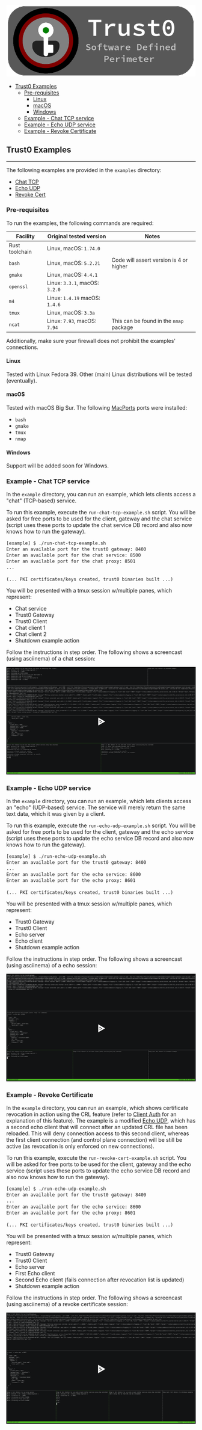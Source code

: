 ![](https://raw.githubusercontent.com/chewyfish/project-assets/main/trust0/banner.png)

<!-- TOC -->
  * [Trust0 Examples](#trust0-examples)
    * [Pre-requisites](#pre-requisites)
      * [Linux](#linux)
      * [macOS](#macos)
      * [Windows](#windows)
    * [Example - Chat TCP service](#example---chat-tcp-service)
    * [Example - Echo UDP service](#example---echo-udp-service)
    * [Example - Revoke Certificate](#example---revoke-certificate)
<!-- TOC -->

## Trust0 Examples

-----------------

The following examples are provided in the `examples` directory:

* [Chat TCP](#example---chat-tcp-service)
* [Echo UDP](#example---echo-udp-service)
* [Revoke Cert](#example---revoke-certificate)

### Pre-requisites

To run the examples, the following commands are required:

| Facility       | Original tested version        | Notes                                   |
|----------------|--------------------------------|-----------------------------------------|
| Rust toolchain | Linux, macOS: `1.74.0`         |                                         |
| `bash`         | Linux, macOS: `5.2.21`         | Code will assert version is 4 or higher |
| `gmake`        | Linux, macOS: `4.4.1`          |                                         |
| `openssl`      | Linux: `3.3.1`, macOS: `3.2.0` |                                         |
| `m4`           | Linux: `1.4.19` macOS: `1.4.6` |                                         |
| `tmux`         | Linux, macOS: `3.3a`           |                                         |
| `ncat`         | Linux: `7.93`, macOS: `7.94`   | This can be found in the `nmap` package |

Additionally, make sure your firewall does not prohibit the examples' connections.

#### Linux

Tested with Linux Fedora 39. Other (main) Linux distributions will be tested (eventually).

#### macOS

Tested with macOS Big Sur. The following [MacPorts](https://www.macports.org) ports were installed:

* `bash`
* `gmake`
* `tmux`
* `nmap`

#### Windows

Support will be added soon for Windows.

### Example - Chat TCP service

In the `example` directory, you can run an example, which lets clients access a "chat" (TCP-based) service.

To run this example, execute the `run-chat-tcp-example.sh` script. You will be asked for free ports to be used for the client, gateway and the chat service (script uses these ports to update the chat service DB record and also now knows how to run the gateway).

```
[example] $ ./run-chat-tcp-example.sh
Enter an available port for the trust0 gateway: 8400
Enter an available port for the chat service: 8500
Enter an available port for the chat proxy: 8501
...

(... PKI certificates/keys created, trust0 binaries built ...)
```

You will be presented with a tmux session w/multiple panes, which represent:
* Chat service
* Trust0 Gateway
* Trust0 Client
* Chat client 1
* Chat client 2
* Shutdown example action

Follow the instructions in step order. The following shows a screencast (using asciinema) of a chat session:

[![asciicast](https://raw.githubusercontent.com/chewyfish/project-assets/main/trust0/asciicast-chat-tcp.png)](https://asciinema.org/a/626132)

### Example - Echo UDP service

In the `example` directory, you can run an example, which lets clients access an "echo" (UDP-based) service. The service will merely return the same text data, which it was given by a client.

To run this example, execute the `run-echo-udp-example.sh` script. You will be asked for free ports to be used for the client, gateway and the echo service (script uses these ports to update the echo service DB record and also now knows how to run the gateway).

```
[example] $ ./run-echo-udp-example.sh
Enter an available port for the trust0 gateway: 8400
...
Enter an available port for the echo service: 8600
Enter an available port for the echo proxy: 8601

(... PKI certificates/keys created, trust0 binaries built ...)
```

You will be presented with a tmux session w/multiple panes, which represent:
* Trust0 Gateway
* Trust0 Client
* Echo server
* Echo client
* Shutdown example action

Follow the instructions in step order. The following shows a screencast (using asciinema) of a echo session:

[![asciicast](https://raw.githubusercontent.com/chewyfish/project-assets/main/trust0/asciicast-echo-udp.png)](https://asciinema.org/a/626134)

### Example - Revoke Certificate

In the `example` directory, you can run an example, which shows certificate revocation in action using the CRL feature (refer to [Client Auth](./Architecture.md#client-auth) for an explanation of this feature). The example is a modified [Echo UDP](#example---echo-udp-service), which has a second echo client that will connect after an updated CRL file has been reloaded. This will deny connection access to this second client, whereas the first client connection (and control plane connection) will be still be active (as revocation is only enforced on new connections).

To run this example, execute the `run-revoke-cert-example.sh` script. You will be asked for free ports to be used for the client, gateway and the echo service (script uses these ports to update the echo service DB record and also now knows how to run the gateway).

```
[example] $ ./run-echo-udp-example.sh
Enter an available port for the trust0 gateway: 8400
...
Enter an available port for the echo service: 8600
Enter an available port for the echo proxy: 8601

(... PKI certificates/keys created, trust0 binaries built ...)
```

You will be presented with a tmux session w/multiple panes, which represent:
* Trust0 Gateway
* Trust0 Client
* Echo server
* First Echo client
* Second Echo client (fails connection after revocation list is updated)
* Shutdown example action

Follow the instructions in step order. The following shows a screencast (using asciinema) of a revoke certificate session:

[![asciicast](https://raw.githubusercontent.com/chewyfish/project-assets/main/trust0/asciicast-revoke-cert.png)](https://asciinema.org/a/628346)
